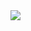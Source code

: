 <img align=center src="https://github-readme-stats.vercel.app/api?username=IlyaBritkov&&show_icons=true&title_color=ff4556&icon_color=e42323&text_color=ffffff&bg_color=191919">
<br><br>
